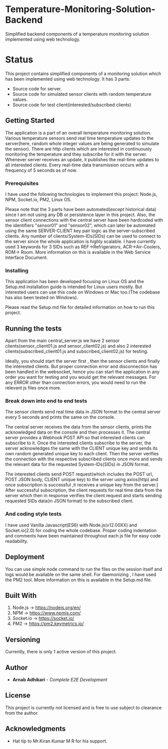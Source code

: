 # Temperature-Monitoring-Solution-Backend

Simplified backend components of a temperature monitoring solution implemented using web technology.

# Status

This project contains simplified components of a monitoring solution which has been implemented using web
technology. It has 3 parts:
- Source code for server.
- Source code for simulated sensor clients with random temperature values.
- Source code for test client(interested/subscribed clients)

## Getting Started

The application is a part of an overall temperature monitoring solution. Various temperature
sensors send real time temperature updates to the server(here, random whole integer values are being generated to simulate the sensor). There are http clients which are interested in continuously monitoring the temperature and they subscribe for it with the server. Whenever server receives an update, it publishes the real-time updates to all interested clients. Every real-time data transmission occurs with a frequency of 5 seconds as of now.

### Prerequisites

I have used the following technologies to implement this project:
Node.js, NPM, Socket.io, PM2, Linux OS.

Please note that the 3 parts have been automated(except historical data) since I am not using any DB or persistence layer in this project. Also, the sensor client connections with the central server have been hardcoded with the identifiers "sensor01" and "sensor02", which can later be automated using the same SERVER-CLIENT key pair logic as the server-subscribed clients. Any number of clients/System-IDs(SIDs) can be used to connect to the server since the whole application is highly scalable. I have currently used 3 keywords for 3 SIDs such as REF->Refrigerators, ACR->Air-Coolers, ROM-> Room. More information on this is available in the Web Service Interface Document.

### Installing

This application has been developed focusing on Linux OS and the Setup.md installation guide is intended for Linux users mostly. But interested users can use this code on Windows or Mac too.(The codebase has also been tested on Windows).

Please read the Setup.md file for detailed information on how to run this project.

## Running the tests

Apart from the main central_server.js we have 2 sensor clients(sensor_client01.js and sensor_client02.js) and also 2 interested clients(subscribed_client01.js and subscribed_client02.js) for testing.

Ideally, you should start the server first , then the sensor clients and finally the interested clients. But proper connection error and disconnection has been handled in the websocket, hence you can start the application in any order you want for testing and you would get the relevant messages.
For any ERROR other than connection errors, you would need to run the relevant js files once more.

### Break down into end to end tests

The sensor clients send real time data in JSON format to the central server every 5 seconds and prints the same on the console.

The central server receives the data from the sensor clients, prints the acknowledged data on the console and then processes it.
The central server provides a Webhook POST API so that interested clients can subscribe to it. Once the interested clients subscribe to the server, the server acknowledges the same with the CLIENT unique key and sends its own random generated unique key to each client.
Then the server verifies the connection with the respective subscribed clients once more and sends the relevant data for the requested System-IDs(SIDs) in JSON format.

The interested clients send POST request(which includes the POST url, POST JSON body, CLIENT unique key) to the server using axios(http) and once subscription is successful ,it receives a unique key from the server.]
After successful subscription, the client requests for real time data from the server which then in response verifies the client request and starts sending requested SIDs data(in JSON format) to the subscribed client.


### And coding style tests

I have used Vanilla Javascript(ES6) with Node.js(v12.00XX) and Socket.io(2.0) for coding the whole codebase.
Proper coding indentation and comments have been maintained throughout each js file for easy code readability.

## Deployment

You can use simple node command to run the files on the session itself and logs would be available on the same shell.
For daemonizing , I have used the PM2 tool. More information on this is available in the Setup.md file.

## Built With

1. Node.js -> https://nodejs.org/en/
2. NPM -> https://www.npmjs.com/
3. Socket.io -> https://socket.io/
4. PM2 -> https://pm2.keymetrics.io/

## Versioning

Currently, there is only 1 active version of this project.

## Author

* **Arnab Adhikari** - *Complete E2E Development*

## License

This project is currently not licensed and is free to use subject to clearance from the author.

## Acknowledgments

* Hat tip to Mr.Kiran Kumar M R for his support.
